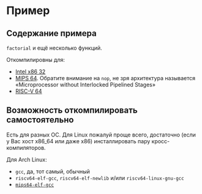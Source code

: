# Пример

## Содержание примера

`factorial` и ещё несколько функций.

Откомпилировны для:

* [Intel x86 32](https://godbolt.org/#g:!((g:!((g:!((h:codeEditor,i:(filename:'1',fontScale:14,fontUsePx:'0',j:1,lang:c%2B%2B,selection:(endColumn:2,endLineNumber:7,positionColumn:2,positionLineNumber:7,selectionStartColumn:2,selectionStartLineNumber:7,startColumn:2,startLineNumber:7),source:'int+factorial(int+n)%0A%7B%0A++int+r+%3D+1%3B%0A++while(n+%3E+1)%0A++++r+*%3D+n--%3B%0A++return+r%3B%0A%7D'),l:'5',n:'0',o:'C%2B%2B+source+%231',t:'0')),k:50,l:'4',n:'0',o:'',s:0,t:'0'),(g:!((h:compiler,i:(compiler:g131,deviceViewOpen:'1',filters:(b:'0',binary:'1',binaryObject:'1',commentOnly:'0',demangle:'0',directives:'0',execute:'1',intel:'0',libraryCode:'0',trim:'1'),flagsViewOpen:'1',fontScale:14,fontUsePx:'0',j:1,lang:c%2B%2B,libs:!(),options:'-m32',overrides:!(),selection:(endColumn:12,endLineNumber:19,positionColumn:12,positionLineNumber:19,selectionStartColumn:12,selectionStartLineNumber:19,startColumn:12,startLineNumber:19),source:1),l:'5',n:'0',o:'+x86-64+gcc+13.1+(Editor+%231)',t:'0')),k:50,l:'4',n:'0',o:'',s:0,t:'0')),l:'2',n:'0',o:'',t:'0')),version:4)
* [MIPS 64](https://godbolt.org/#g:!((g:!((g:!((h:codeEditor,i:(filename:'1',fontScale:14,fontUsePx:'0',j:1,lang:c%2B%2B,selection:(endColumn:1,endLineNumber:1,positionColumn:1,positionLineNumber:1,selectionStartColumn:1,selectionStartLineNumber:1,startColumn:1,startLineNumber:1),source:'int+factorial(int+n)%0A%7B%0A++int+r+%3D+1%3B%0A++while(n+%3E+1)%0A++++r+*%3D+n--%3B%0A++return+r%3B%0A%7D'),l:'5',n:'0',o:'C%2B%2B+source+%231',t:'0')),k:50,l:'4',n:'0',o:'',s:0,t:'0'),(g:!((h:compiler,i:(compiler:mips64g1310,deviceViewOpen:'1',filters:(b:'0',binary:'1',binaryObject:'1',commentOnly:'0',demangle:'0',directives:'0',execute:'1',intel:'0',libraryCode:'0',trim:'1'),flagsViewOpen:'1',fontScale:14,fontUsePx:'0',j:1,lang:c%2B%2B,libs:!(),options:'',overrides:!(),selection:(endColumn:1,endLineNumber:1,positionColumn:1,positionLineNumber:1,selectionStartColumn:1,selectionStartLineNumber:1,startColumn:1,startLineNumber:1),source:1),l:'5',n:'0',o:'+mips64+gcc+13.1.0+(Editor+%231)',t:'0')),k:50,l:'4',n:'0',o:'',s:0,t:'0')),l:'2',n:'0',o:'',t:'0')),version:4).
  Обратите внимание на `nop`, не зря архитектура называется «Microprocessor without Interlocked Pipelined Stages»
* [RISC-V 64](https://godbolt.org/#g:!((g:!((g:!((h:codeEditor,i:(filename:'1',fontScale:14,fontUsePx:'0',j:1,lang:c%2B%2B,selection:(endColumn:2,endLineNumber:7,positionColumn:2,positionLineNumber:7,selectionStartColumn:2,selectionStartLineNumber:7,startColumn:2,startLineNumber:7),source:'int+factorial(int+n)%0A%7B%0A++int+r+%3D+1%3B%0A++while(n+%3E+1)%0A++++r+*%3D+n--%3B%0A++return+r%3B%0A%7D'),l:'5',n:'0',o:'C%2B%2B+source+%231',t:'0')),k:50,l:'4',n:'0',o:'',s:0,t:'0'),(g:!((h:compiler,i:(compiler:rv64-gcc1020,deviceViewOpen:'1',filters:(b:'0',binary:'1',binaryObject:'1',commentOnly:'0',demangle:'0',directives:'0',execute:'1',intel:'0',libraryCode:'0',trim:'1'),flagsViewOpen:'1',fontScale:14,fontUsePx:'0',j:1,lang:c%2B%2B,libs:!(),options:'',overrides:!(),selection:(endColumn:27,endLineNumber:6,positionColumn:27,positionLineNumber:6,selectionStartColumn:27,selectionStartLineNumber:6,startColumn:27,startLineNumber:6),source:1),l:'5',n:'0',o:'+RISC-V+(64-bits)+gcc+10.2.0+(Editor+%231)',t:'0')),k:50,l:'4',n:'0',o:'',s:0,t:'0')),l:'2',n:'0',o:'',t:'0')),version:4)

## Возможность откомпилировать самостоятельно

Есть для разных ОС. Для Linux пожалуй проще всего, достаточно (если у Вас хост x86_64 или даже x86) инсталлировать пару кросс-компиляторов.

Для Arch Linux:

* `gcc`, да, тот самый, обычный
* `riscv64-elf-gcc`, `riscv64-elf-newlib` и/или `riscv64-linux-gnu-gcc`
* [`mips64-elf-gcc`](https://aur.archlinux.org/packages/mips64-elf-gcc)
